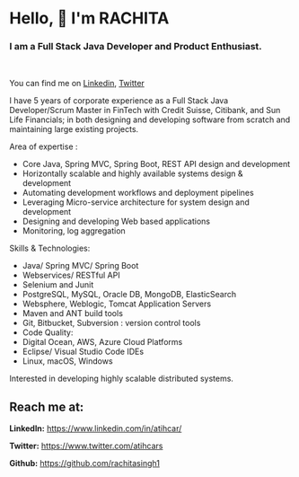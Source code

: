 # Hello, 👋  I'm RACHITA</h1>
### I am a Full Stack Java Developer and Product Enthusiast.</h6>

<br>

You can find me on [Linkedin](https://linkedin.com/in/atihcar), [Twitter](https://twitter.com/atihcars)

I have 5 years of corporate experience as a Full Stack Java Developer/Scrum Master in FinTech with Credit Suisse, Citibank, and Sun Life Financials; in both designing and developing software from scratch and maintaining large existing projects.

Area of expertise :
- Core Java, Spring MVC, Spring Boot, REST API design and development
- Horizontally scalable and highly available systems design & development
- Automating development workflows and deployment pipelines
- Leveraging Micro-service architecture for system design and development
- Designing and developing Web based applications
- Monitoring, log aggregation

Skills & Technologies:
- Java/ Spring MVC/ Spring Boot
- Webservices/ RESTful API
- Selenium and Junit 
- PostgreSQL, MySQL, Oracle DB, MongoDB, ElasticSearch
- Websphere, Weblogic, Tomcat Application Servers
- Maven and ANT build tools
- Git, Bitbucket, Subversion : version control tools
- Code Quality: 
- Digital Ocean, AWS, Azure Cloud Platforms
- Eclipse/ Visual Studio Code IDEs
- Linux, macOS, Windows 

Interested in developing highly scalable distributed systems.

<h2 align="left">Reach me at:</h2>

<strong>LinkedIn:</strong> https://www.linkedin.com/in/atihcar/

<strong>Twitter:</strong> https://www.twitter.com/atihcars

<strong>Github:</strong> https://github.com/rachitasingh1

<!---
rachitasingh1/rachitasingh1 is a ✨ special ✨ repository because its `README.md` (this file) appears on your GitHub profile.
You can click the Preview link to take a look at your changes.
--->

